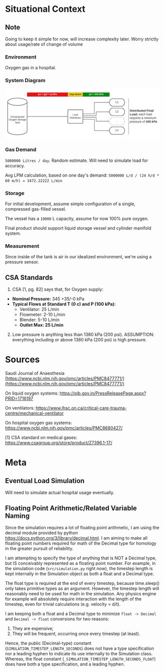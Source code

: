 # Situational Context  

## Note  
Going to keep it simple for now, will increase complexity later. Worry strictly about usage/rate of change of volume

### Environment  
Oxygen gas in a hospital.  

### System Diagram  
![System Diagram](system_diagram.png)

### Gas Demand
`5000000 Litres / day`. Random estimate. Will need to simulate load for accuracy.

Avg LPM calculation, based on one day's demand: `5000000 L/d / (24 h/d * 60 m/h) = 3472.22222 L/min`  

### Storage  
For initial development, assume simple configuration of a single, compressed gas-filled vessel. 

The vessel has a `10000` L capacity, assume for now 100% pure oxygen.

Final product should support liquid storage vessel and cylinder manifold system. 

### Measurement  
Since inside of the tank is air in our idealized environment, we're using a pressure sensor. 

## CSA Standards
1. CSA [1, pg. 82] says that, for Oxygen supply:
- **Nominal Pressure:** 345 +35/-0 kPa
- **Typical Flows at Standard T (0 c) and P (100 kPa):**
  - Ventilator: 25 L/min 
  - Flowmeter: 2-10 L/min
  - Blender: 5-10 L/min
  - **Outlet Max: 25 L/min**

2. Low pressure is anything less than 1380 kPa (200 psi). ASSUMPTION: everything including or above 1380 kPa (200 psi) is high pressure.


# Sources
Saudi Journal of Anaesthesia [https://www.ncbi.nlm.nih.gov/pmc/articles/PMC8477771/](https://www.ncbi.nlm.nih.gov/pmc/articles/PMC8477771/)

On liquid oxygen systems: https://pib.gov.in/PressReleasePage.aspx?PRID=1716197 

On ventilators: https://www.lhsc.on.ca/critical-care-trauma-centre/mechanical-ventilator 

On hospital oxygen gas systems: https://www.ncbi.nlm.nih.gov/pmc/articles/PMC8680427/ 

[1] CSA standard on medical gases: https://www.csagroup.org/store/product/Z7396.1-17/  

# Meta  
## Eventual Load Simulation   
Will need to simulate actual hospital usage eventually. 

## Floating Point Arithmetic/Related Variable Naming  
Since the simulation requires a lot of floating point arithmetic, I am using the decimal module provided by python https://docs.python.org/3/library/decimal.html. I am aiming to make all floating point numbers required for math of the Decimal type for homology in the greater pursuit of reliability. 

I am attempting to specify the type of anything that is NOT a Decimal type, but IS conceivably represented as a floating point number. For example, in the simulation code (`src/simulation.py` right now), the timestep length is kept internally in the Simulation object as both a float and a Decimal type. 

The float type is required at the end of every timestep, because time.sleep() only takes primitive types as an argument. However, the timestep length will reasonably need to be used for math in the simulation. Any physics engine for example will absolutely require interaction with the length of the timestep, even for trivial calculations (e.g. velocity = d/t). 

I am keeping both a float and a Decimal type to minimize `float -> Decimal` and `Decimal -> float` conversions for two reasons:
1. They are expensive;
2. They will be frequent, occurring once every timestep (at least).

Hence, the public (Decimal-type) constant (`SIMULATION_TIMESTEP_LENGTH_SECONDS`) does not have a type specification nor a leading hyphen to indicate its use internally to the Simulation class. Whereas, the float constant (`_SIMULATION_TIMESTEP_LENGTH_SECONDS_FLOAT`) does have both a type specification, and a leading hyphen. 